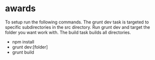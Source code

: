 # awards

To setup run the following commands. The grunt dev task is targeted to specific subdirectories in the src directory. Run grunt dev and target the folder you want work with. The build task builds all directories.

* npm install
* grunt dev:[folder]
* grunt build
